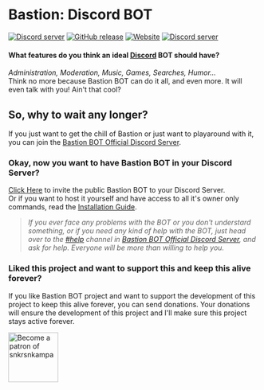# Bastion: Discord BOT
<a href="https://discord.gg/fzx8fkt"><img src="https://discordapp.com/api/guilds/267022940967665664/embed.png" alt="Discord server" /></a> [![GitHub release](https://img.shields.io/github/release/snkrsnkampa/Bastion.svg?style=flat&label=Bastion)](https://bastion.js.org/changes) [![Website](https://img.shields.io/website-up-down-green-red/https/bastion.js.org.svg?label=Website)](https://bastion.js.org) <a href="/LICENSE"><img src="https://img.shields.io/badge/LICENSE-Shared%20Source-blue.svg" alt="Discord server" /></a>  

<!--[![Github All Releases](https://img.shields.io/github/downloads/snkrsnkampa/Bastion/total.svg?style=flat-square)]()-->  
#### What features do you think an ideal [Discord](https://discordapp.com) BOT should have?  
*Administration, Moderation, Music, Games, Searches, Humor...*  
Think no more because Bastion BOT can do it all, and even more. It will even talk with you! Ain't that cool?

## So, why to wait any longer?
If you just want to get the chill of Bastion or just want to playaround with it, you can join the [Bastion BOT Official Discord Server](https://discord.gg/fzx8fkt).

### Okay, now you want to have Bastion BOT in your Discord Server?
[Click Here](https://discordapp.com/oauth2/authorize?client_id=267035345537728512&scope=bot&permissions=2146958463) to invite the public Bastion BOT to your Discord Server.  
Or if you want to host it yourself and have access to all it's owner only commands, read the [Installation Guide](https://bastion.js.org/guide).

> *If you ever face any problems with the BOT or you don't understard something, or if you need any kind of help with the BOT, just head over to the [#help](https://discord.gg/fzx8fkt) channel in [Bastion BOT Official Discord Server](https://discord.gg/fzx8fkt), and ask for help. Everyone will be more than willing to help you.*

### Liked this project and want to support this and keep this alive forever?
If you like Bastion BOT project and want to support the development of this project to keep this alive forever, you can send donations. Your donations will ensure the development of this project and I'll make sure this project stays active forever.  
<!-- [![patreon.jpg](https://s7.postimg.org/m5awszoyz/patreon.jpg)](https://www.patreon.com/snkrsnkampa) -->
<a href="https://www.patreon.com/snkrsnkampa" title="Become a patron of snkrsnkampa"><img src="https://s7.postimg.org/m5awszoyz/patreon.jpg" alt="Become a patron of snkrsnkampa" height="100" /></a>
<!-- [![paypal.jpg](https://s1.postimg.org/wbhh3ef5b/paypal.jpg)](https://paypal.me/snkrsnkampa) -->
